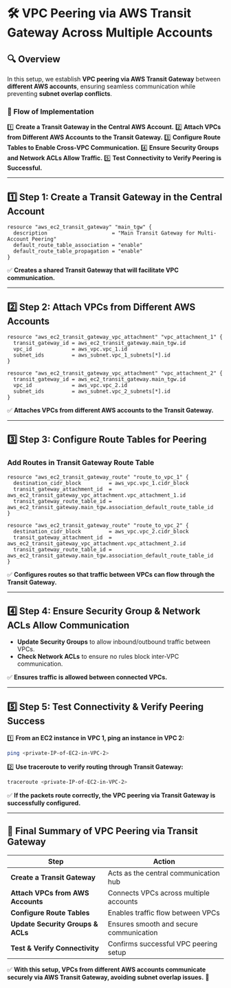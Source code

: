# 🛠️ VPC Peering via AWS Transit Gateway Across Multiple Accounts

## 🔍 **Overview**
In this setup, we establish **VPC peering via AWS Transit Gateway** between **different AWS accounts**, ensuring seamless communication while preventing **subnet overlap conflicts**. 

### **📌 Flow of Implementation**
1️⃣ **Create a Transit Gateway in the Central AWS Account.**
2️⃣ **Attach VPCs from Different AWS Accounts to the Transit Gateway.**
3️⃣ **Configure Route Tables to Enable Cross-VPC Communication.**
4️⃣ **Ensure Security Groups and Network ACLs Allow Traffic.**
5️⃣ **Test Connectivity to Verify Peering is Successful.**

---

## **1️⃣ Step 1: Create a Transit Gateway in the Central Account**
```hcl
resource "aws_ec2_transit_gateway" "main_tgw" {
  description                     = "Main Transit Gateway for Multi-Account Peering"
  default_route_table_association = "enable"
  default_route_table_propagation = "enable"
}
```
✅ **Creates a shared Transit Gateway that will facilitate VPC communication.**

---

## **2️⃣ Step 2: Attach VPCs from Different AWS Accounts**
```hcl
resource "aws_ec2_transit_gateway_vpc_attachment" "vpc_attachment_1" {
  transit_gateway_id = aws_ec2_transit_gateway.main_tgw.id
  vpc_id             = aws_vpc.vpc_1.id
  subnet_ids         = aws_subnet.vpc_1_subnets[*].id
}

resource "aws_ec2_transit_gateway_vpc_attachment" "vpc_attachment_2" {
  transit_gateway_id = aws_ec2_transit_gateway.main_tgw.id
  vpc_id             = aws_vpc.vpc_2.id
  subnet_ids         = aws_subnet.vpc_2_subnets[*].id
}
```
✅ **Attaches VPCs from different AWS accounts to the Transit Gateway.**

---

## **3️⃣ Step 3: Configure Route Tables for Peering**
### **Add Routes in Transit Gateway Route Table**
```hcl
resource "aws_ec2_transit_gateway_route" "route_to_vpc_1" {
  destination_cidr_block         = aws_vpc.vpc_1.cidr_block
  transit_gateway_attachment_id  = aws_ec2_transit_gateway_vpc_attachment.vpc_attachment_1.id
  transit_gateway_route_table_id = aws_ec2_transit_gateway.main_tgw.association_default_route_table_id
}

resource "aws_ec2_transit_gateway_route" "route_to_vpc_2" {
  destination_cidr_block         = aws_vpc.vpc_2.cidr_block
  transit_gateway_attachment_id  = aws_ec2_transit_gateway_vpc_attachment.vpc_attachment_2.id
  transit_gateway_route_table_id = aws_ec2_transit_gateway.main_tgw.association_default_route_table_id
}
```
✅ **Configures routes so that traffic between VPCs can flow through the Transit Gateway.**

---

## **4️⃣ Step 4: Ensure Security Group & Network ACLs Allow Communication**
- **Update Security Groups** to allow inbound/outbound traffic between VPCs.
- **Check Network ACLs** to ensure no rules block inter-VPC communication.

✅ **Ensures traffic is allowed between connected VPCs.**

---

## **5️⃣ Step 5: Test Connectivity & Verify Peering Success**
1️⃣ **From an EC2 instance in VPC 1, ping an instance in VPC 2:**
```bash
ping <private-IP-of-EC2-in-VPC-2>
```
2️⃣ **Use traceroute to verify routing through Transit Gateway:**
```bash
traceroute <private-IP-of-EC2-in-VPC-2>
```
✅ **If the packets route correctly, the VPC peering via Transit Gateway is successfully configured.**

---

## **🚀 Final Summary of VPC Peering via Transit Gateway**
| **Step**                      | **Action** |
|--------------------------------|------------|
| **Create a Transit Gateway**   | Acts as the central communication hub |
| **Attach VPCs from AWS Accounts** | Connects VPCs across multiple accounts |
| **Configure Route Tables**     | Enables traffic flow between VPCs |
| **Update Security Groups & ACLs** | Ensures smooth and secure communication |
| **Test & Verify Connectivity** | Confirms successful VPC peering setup |

✅ **With this setup, VPCs from different AWS accounts communicate securely via AWS Transit Gateway, avoiding subnet overlap issues.** 🚀
